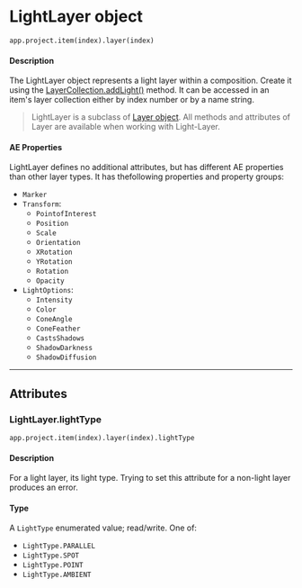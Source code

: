 # LightLayer object

`app.project.item(index).layer(index)`

#### Description

The LightLayer object represents a light layer within a composition. Create it using the [LayerCollection.addLight()](layercollection.md#layercollectionaddlight) method. It can be accessed in an item's layer collection either by index number or by a name string.

> LightLayer is a subclass of [Layer object](index.md). All methods and attributes of Layer are available when working with Light-Layer.

#### AE Properties

LightLayer defines no additional attributes, but has different AE properties than other layer types. It has thefollowing properties and property groups:

- `Marker`
- `Transform`:
    - `PointofInterest`
    - `Position`
    - `Scale`
    - `Orientation`
    - `XRotation`
    - `YRotation`
    - `Rotation`
    - `Opacity`
- `LightOptions`:
    - `Intensity`
    - `Color`
    - `ConeAngle`
    - `ConeFeather`
    - `CastsShadows`
    - `ShadowDarkness`
    - `ShadowDiffusion`

---

## Attributes

### LightLayer.lightType

`app.project.item(index).layer(index).lightType`

#### Description

For a light layer, its light type. Trying to set this attribute for a non-light layer produces an error.

#### Type

A `LightType` enumerated value; read/write. One of:

- `LightType.PARALLEL`
- `LightType.SPOT`
- `LightType.POINT`
- `LightType.AMBIENT`
